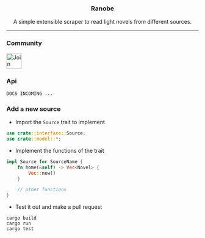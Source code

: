 <div align="center">
    <h3>Ranobe</h3>
    <p>A simple extensible scraper to read light novels from different sources.</p>
</div>

------------

### Community

<a href="https://discord.gg/96wsWZ6M" title="Join Discord">
    <img width="40" height="40" src="https://assets-global.website-files.com/6257adef93867e50d84d30e2/636e0a69f118df70ad7828d4_icon_clyde_blurple_RGB.svg" alt="Join Discord" title="Join Discord">
</a>

### Api

`DOCS INCOMING ...`

### Add a new source

- Import the `Source` trait to implement

```rust
use crate::interface::Source;
use crate::model::*;
```

- Implement the functions of the trait

```rust
impl Source for SourceName {
    fn home(&self) -> Vec<Novel> {
        Vec::new()
    }

    // other functions
}
```

- Test it out and make a pull request

```
cargo build 
cargo run
cargo test
```
